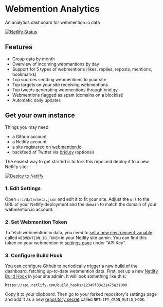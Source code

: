 # Webmention Analytics

An analytics dashboard for webmention.io data

[![Netlify Status](https://api.netlify.com/api/v1/badges/758f580e-b9ec-44f6-a23d-1176389c989a/deploy-status)](https://app.netlify.com/sites/webmention-analytics/deploys)  

## Features

* Group data by month
* Overview of incoming webmentions by day
* Support for 5 types of webmentions (likes, replies, reposts, mentions, bookmarks)
* Top sources sending webmentions to your site
* Top targets on your site receiving webmentions
* Top tweets generating webmentions through brid.gy
* Webmentions flagged as spam (domains on a blocklist)
* Automatic daily updates

## Get your own instance

Things you may need:

* a Github account
* a Netlify account
* a site registered on [webmention.io](https://webmention.io)
* backfeed of Twitter via [brid.gy](https://brid.gy) (optional)

The easiest way to get started is to fork this repo and deploy it to a new Netlify site:

[![Deploy to Netlify](https://www.netlify.com/img/deploy/button.svg)](https://app.netlify.com/start/deploy?repository=https://github.com/maxboeck/webmention-analytics) 

### 1. Edit Settings

Open `src/data/meta.json` and edit it to fit your site. Adjust the `url` to the URL of your Netlify deployment and the `domain` to match the domain of your webmention.io account.

### 2. Set Webmention Token

To fetch webmention.io data, you need to [set a new environment variable](https://docs.netlify.com/configure-builds/environment-variables/) called `WEBMENTION_IO_TOKEN` in your Netlify site admin. You can find this token on your webmention.io [settings page](https://webmention.io/settings) under "API Key".

### 3. Configure Build Hook

You can configure Github to periodically trigger a new build of the dashboard, fetching up-to-date webmention data. First, set up a new [Netlify Build Hook](https://docs.netlify.com/configure-builds/build-hooks/) in your site admin. It will look something like this:

`https://api.netlify.com/build_hooks/12345f83c31475e31000`

Copy it to your clipboard. Then go to your forked repository's settings page and add it as a new [repository secret](https://docs.github.com/en/actions/reference/encrypted-secrets#creating-encrypted-secrets-for-a-repository) called `NETLIFY_CRON_BUILD_HOOK`.





